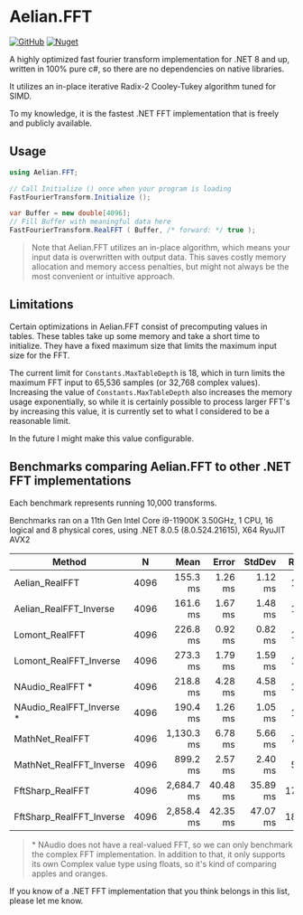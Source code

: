 # Aelian.FFT

[![GitHub](https://img.shields.io/github/license/Aelian-Software/Aelian.FFT)](https://github.com/naudio/NAudio/blob/master/license.txt) [![Nuget](https://img.shields.io/nuget/v/Aelian.FFT)](https://www.nuget.org/packages/Aelian.FFT/)

A highly optimized fast fourier transform implementation for .NET 8 and up, written in 100% pure c#, so there are no dependencies on native libraries.

It utilizes an in-place iterative Radix-2 Cooley-Tukey algorithm tuned for SIMD.

To my knowledge, it is the fastest .NET FFT implementation that is freely and publicly available.

## Usage

```c#
using Aelian.FFT;

// Call Initialize () once when your program is loading
FastFourierTransform.Initialize ();

var Buffer = new double[4096];
// Fill Buffer with meaningful data here
FastFourierTransform.RealFFT ( Buffer, /* forward: */ true );
```

> Note that Aelian.FFT utilizes an in-place algorithm, which means your input data is overwritten with output data. This saves costly memory allocation and memory access penalties, but might not always be the most convenient or intuitive approach. 

## Limitations

Certain optimizations in Aelian.FFT consist of precomputing values in tables. These tables take up some memory and take a short time to initialize. They have a fixed maximum size that limits the maximum input size for the FFT. 

The current limit for `Constants.MaxTableDepth` is 18, which in turn limits the maximum FFT input to 65,536 samples (or 32,768 complex values). Increasing the value of `Constants.MaxTableDepth` also increases the memory usage exponentially, so while it is certainly possible to process larger FFT's by increasing this value, it is currently set to what I considered to be a reasonable limit.

In the future I might make this value configurable.

## Benchmarks comparing Aelian.FFT to other .NET FFT implementations

Each benchmark represents running 10,000 transforms.

Benchmarks ran on a 11th Gen Intel Core i9-11900K 3.50GHz, 1 CPU, 16 logical and 8 physical cores, using .NET 8.0.5 (8.0.524.21615), X64 RyuJIT AVX2


|                   Method |    N |       Mean |    Error |   StdDev | Ratio | RatioSD |
|------------------------- |----- |-----------:|---------:|---------:|------:|--------:|
|           Aelian_RealFFT | 4096 |   155.3 ms |  1.26 ms |  1.12 ms |  1.00 |    0.00 |
|   Aelian_RealFFT_Inverse | 4096 |   161.6 ms |  1.67 ms |  1.48 ms |  1.04 |    0.01 |
|           Lomont_RealFFT | 4096 |   226.8 ms |  0.92 ms |  0.82 ms |  1.46 |    0.01 |
|   Lomont_RealFFT_Inverse | 4096 |   273.3 ms |  1.79 ms |  1.59 ms |  1.76 |    0.02 |
|           NAudio_RealFFT * | 4096 |   218.8 ms |  4.28 ms |  4.58 ms |  1.42 |    0.03 |
|   NAudio_RealFFT_Inverse * | 4096 |   190.4 ms |  1.26 ms |  1.05 ms |  1.23 |    0.01 |
|          MathNet_RealFFT | 4096 | 1,130.3 ms |  6.78 ms |  5.66 ms |  7.28 |    0.06 |
|  MathNet_RealFFT_Inverse | 4096 |   899.2 ms |  2.57 ms |  2.40 ms |  5.79 |    0.05 |
|         FftSharp_RealFFT | 4096 | 2,684.7 ms | 40.48 ms | 35.89 ms | 17.29 |    0.22 |
| FftSharp_RealFFT_Inverse | 4096 | 2,858.4 ms | 42.35 ms | 47.07 ms | 18.38 |    0.38 |

> \* NAudio does not have a real-valued FFT, so we can only benchmark the complex FFT implementation. In addition to that, it only supports its own Complex value type using floats, so it's kind of comparing apples and oranges.

If you know of a .NET FFT implementation that you think belongs in this list, please let me know.
